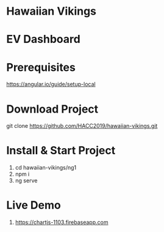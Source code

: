 # Hawaiian Vikings
# EV Dashboard

# Prerequisites
https://angular.io/guide/setup-local

# Download Project 
git clone https://github.com/HACC2019/hawaiian-vikings.git

# Install & Start Project
1. cd hawaiian-vikings/ng1
2. npm i
3. ng serve

# Live Demo
1. https://chartjs-1103.firebaseapp.com

